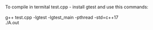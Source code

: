 <br>To compile in termital test.cpp - install gtest and use this commands:	<br />
<br>g++ test.cpp -lgtest -lgtest_main -pthread -std=c++17	 <br />
./A.out  
